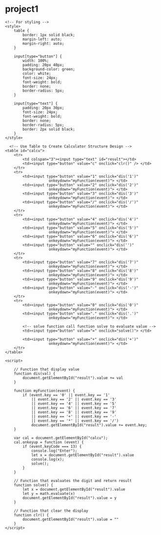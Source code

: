 # project1
<!DOCTYPE html> 
<html> 
  
<head> 
      <title>JavaScript Calculator</title> 
    <script src= 
"https://cdnjs.cloudflare.com/ajax/libs/mathjs/10.6.4/math.js"
        integrity= 
"sha512-BbVEDjbqdN3Eow8+empLMrJlxXRj5nEitiCAK5A1pUr66+jLVejo3PmjIaucRnjlB0P9R3rBUs3g5jXc8ti+fQ=="
        crossorigin="anonymous"
        referrerpolicy="no-referrer"></script> 
    <script src= 
"https://cdnjs.cloudflare.com/ajax/libs/mathjs/10.6.4/math.min.js"
        integrity= 
"sha512-iphNRh6dPbeuPGIrQbCdbBF/qcqadKWLa35YPVfMZMHBSI6PLJh1om2xCTWhpVpmUyb4IvVS9iYnnYMkleVXLA=="
        crossorigin="anonymous"
        referrerpolicy="no-referrer"></script> 
    
    <!-- For styling -->
    <style> 
        table { 
            border: 1px solid black; 
            margin-left: auto; 
            margin-right: auto; 
        } 
  
        input[type="button"] { 
            width: 100%; 
            padding: 20px 40px; 
            background-color: green; 
            color: white; 
            font-size: 24px; 
            font-weight: bold; 
            border: none; 
            border-radius: 5px; 
        } 
  
        input[type="text"] { 
            padding: 20px 30px; 
            font-size: 24px; 
            font-weight: bold; 
            border: none; 
            border-radius: 5px; 
            border: 2px solid black; 
        } 
    </style> 
</head> 
    
<body> 
    
      <!-- Use Table to Create Calculator Structure Design -->
    <table id="calcu"> 
        <tr> 
            <td colspan="3"><input type="text" id="result"></td> 
            <td><input type="button" value="c" onclick="clr()" /> </td> 
        </tr> 
        <tr> 
            <td><input type="button" value="1" onclick="dis('1')"
                        onkeydown="myFunction(event)"> </td> 
            <td><input type="button" value="2" onclick="dis('2')"
                        onkeydown="myFunction(event)"> </td> 
            <td><input type="button" value="3" onclick="dis('3')"
                        onkeydown="myFunction(event)"> </td> 
            <td><input type="button" value="/" onclick="dis('/')"
                        onkeydown="myFunction(event)"> </td> 
        </tr> 
        <tr> 
            <td><input type="button" value="4" onclick="dis('4')"
                        onkeydown="myFunction(event)"> </td> 
            <td><input type="button" value="5" onclick="dis('5')"
                        onkeydown="myFunction(event)"> </td> 
            <td><input type="button" value="6" onclick="dis('6')"
                        onkeydown="myFunction(event)"> </td> 
            <td><input type="button" value="" onclick="dis('')"
                        onkeydown="myFunction(event)"> </td> 
        </tr> 
        <tr> 
            <td><input type="button" value="7" onclick="dis('7')"
                        onkeydown="myFunction(event)"> </td> 
            <td><input type="button" value="8" onclick="dis('8')"
                        onkeydown="myFunction(event)"> </td> 
            <td><input type="button" value="9" onclick="dis('9')"
                        onkeydown="myFunction(event)"> </td> 
            <td><input type="button" value="-" onclick="dis('-')"
                        onkeydown="myFunction(event)"> </td> 
        </tr> 
        <tr> 
            <td><input type="button" value="0" onclick="dis('0')"
                        onkeydown="myFunction(event)"> </td> 
            <td><input type="button" value="." onclick="dis('.')"
                        onkeydown="myFunction(event)"> </td> 
            
            <!-- solve function call function solve to evaluate value -->
            <td><input type="button" value="=" onclick="solve()"> </td> 
  
            <td><input type="button" value="+" onclick="dis('+')"
                        onkeydown="myFunction(event)"> </td> 
        </tr> 
    </table> 
  
    <script> 
        
        // Function that display value 
        function dis(val) { 
            document.getElementById("result").value += val 
        } 
  
        function myFunction(event) { 
            if (event.key == '0' || event.key == '1' 
                || event.key == '2' || event.key == '3' 
                || event.key == '4' || event.key == '5' 
                || event.key == '6' || event.key == '7' 
                || event.key == '8' || event.key == '9' 
                || event.key == '+' || event.key == '-' 
                || event.key == '*' || event.key == '/') 
                document.getElementById("result").value += event.key; 
        } 
  
        var cal = document.getElementById("calcu"); 
        cal.onkeyup = function (event) { 
            if (event.keyCode === 13) { 
                console.log("Enter"); 
                let x = document.getElementById("result").value 
                console.log(x); 
                solve(); 
            } 
        } 
  
        // Function that evaluates the digit and return result 
        function solve() { 
            let x = document.getElementById("result").value 
            let y = math.evaluate(x) 
            document.getElementById("result").value = y 
        } 
  
        // Function that clear the display 
        function clr() { 
            document.getElementById("result").value = "" 
        } 
    </script> 
</body> 
  
</html>
        
